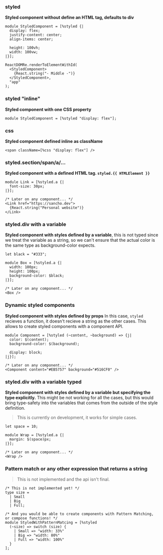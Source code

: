 ### styled
**Styled component without define an HTML tag, defaults to div**

```reason
module StyledComponent = [%styled {|
  display: flex;
  justify-content: center;
  align-items: center;

  height: 100vh;
  width: 100vw;
|}];

ReactDOMRe.renderToElementWithId(
  <StyledComponent>
    {React.string("- Middle -")}
  </StyledComponent>,
  "app"
);
```

### styled "inline"
**Styled component with one CSS property**
```reason
module StyledComponent = [%styled "display: flex"];
```

### css
**Styled component defined inline as className**
```reason
<span className=[%css "display: flex"] />
```

### styled.section/span/a/...
**Styled component with a defined HTML tag. `styled.{{ HTMLElement }}`**

```reason
module Link = [%styled.a {|
  font-size: 30px;
|}];

/* Later on any component... */
<Link href="https://sancho.dev">
  {React.string("Personal website")}
</Link>
```

### styled.div with a variable
**Styled component with styles defined by a variable**, this is not typed since we treat the variable as a string, so we can't ensure that the actual color is the same type as background-color expects.

```reason
let black = "#333";

module Box = [%styled.a {|
  width: 100px;
  height: 100px;
  background-color: $black;
|}];

/* Later on any component... */
<Box />
```

### Dynamic styled components
**Styled component with styles defined by props**
In this case, `styled` recieves a function, it doesn't recieve a string as the other cases. This allows to create styled components with a component API.

```reason
module Component = [%styled (~content, ~background) => {j|
  color: $(content);
  background-color: $(background);

  display: block;
|j}];

/* Later on any component... */
<Component content="#EB5757" background="#516CF0" />
```

### styled.div with a variable typed
**Styled component with styles defined by a variable but specifying the type explicitly.**
This might be not working for all the cases, but this would bring type-safety into the variables that comes from the outside of the style definition.

> This is currently on development, it works for simple cases.
```reason
let space = 10;

module Wrap = [%styled.a {|
  margin: $(space)px;
|}];

/* Later on any component... */
<Wrap />
```

### Pattern match or any other expression that returns a string
> This is not implemented and the api isn't final.
```reason
/* This is not implemented yet! */
type size =
  | Small
  | Big
  | Full;

/* And you would be able to create components with Pattern Matching, or compose functions! */
module StyledWithPatternMatcing = [%styled
  (~size) => switch (size) {
    | Small => "width: 33%"
    | Big => "width: 80%"
    | Full => "width: 100%"
  }
];
```
